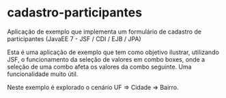 # cadastro-participantes
Aplicação de exemplo que implementa um formulário de cadastro de participantes (JavaEE 7 - JSF / CDI / EJB / JPA)

Esta é uma aplicação de exemplo que tem como objetivo ilustrar, utilizando JSF, o funcionamento da seleção de valores em combo boxes, onde a seleção de uma combo afeta os valores da combo seguinte. Uma funcionalidade muito útil.

Neste exemplo é explorado o cenário UF => Cidade => Bairro.

